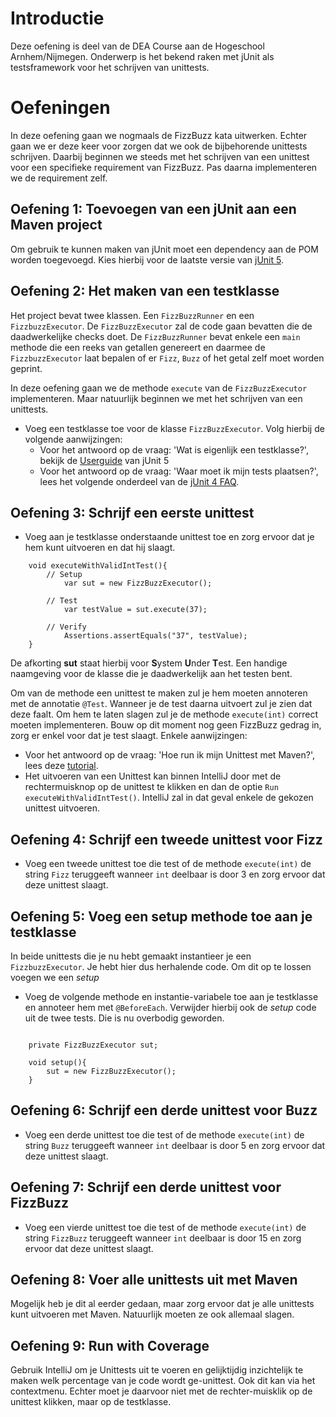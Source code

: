 # Introductie

Deze oefening is deel van de DEA Course aan de Hogeschool Arnhem/Nijmegen. Onderwerp is
het bekend raken met jUnit als testsframework voor het schrijven van unittests.

# Oefeningen
In deze oefening gaan we nogmaals de FizzBuzz kata uitwerken. Echter gaan we er deze keer voor zorgen
dat we ook de bijbehorende unittests schrijven. 
Daarbij beginnen we steeds met het schrijven van een unittest voor een specifieke requirement van 
FizzBuzz. Pas daarna implementeren we de requirement zelf. 

## Oefening 1: Toevoegen van een jUnit aan een Maven project
Om gebruik te kunnen maken van jUnit moet een dependency aan de POM worden toegevoegd. Kies hierbij voor de laatste 
versie van [jUnit 5](https://junit.org/junit5/). 

## Oefening 2: Het maken van een testklasse
Het project bevat twee klassen. Een `FizzBuzzRunner` en een `FizzbuzzExecutor`. De `FizzBuzzExecutor`
zal de code gaan bevatten die de daadwerkelijke checks doet. De `FizzBuzzRunner` bevat enkele een `main`
methode die een reeks van getallen genereert en daarmee de `FizzbuzzExecutor` laat bepalen of er `Fizz`, 
`Buzz` of het getal zelf moet worden geprint.

In deze oefening gaan we de methode `execute` van de `FizzBuzzExecutor` implementeren. Maar natuurlijk 
beginnen we met het schrijven van een unittests.

* Voeg een testklasse toe voor de klasse `FizzBuzzExecutor`. Volg hierbij de volgende aanwijzingen:
    * Voor het antwoord op de vraag: 'Wat is eigenlijk een testklasse?', bekijk de 
    [Userguide](https://junit.org/junit5/docs/current/user-guide/) van jUnit 5
    * Voor het antwoord op de vraag: 'Waar moet ik mijn tests plaatsen?', lees het volgende onderdeel van 
    de [jUnit 4 FAQ](https://junit.org/junit4/faq.html#organize_1). 
    
## Oefening 3: Schrijf een eerste unittest
* Voeg aan je testklasse onderstaande unittest toe en zorg ervoor dat je hem kunt uitvoeren en dat hij slaagt.
```$xslt
    void executeWithValidIntTest(){
        // Setup
            var sut = new FizzBuzzExecutor();
            
        // Test
            var testValue = sut.execute(37);
            
        // Verify
            Assertions.assertEquals("37", testValue);
    }
```

De afkorting **sut** staat hierbij voor **S**ystem **U**nder **T**est. Een handige naamgeving voor de klasse die je daadwerkelijk aan het 
testen bent.

Om van de methode een unittest te maken zul je hem moeten annoteren met de annotatie `@Test`. Wanneer je de test
daarna uitvoert zul je zien dat deze faalt. Om hem te laten slagen zul je de methode `execute(int)` correct moeten 
implementeren. Bouw op dit moment nog geen FizzBuzz gedrag in, zorg er enkel voor dat je test slaagt. Enkele aanwijzingen:
    
* Voor het antwoord op de vraag: 'Hoe run ik mijn Unittest met Maven?', lees deze 
        [tutorial](https://www.mkyong.com/maven/how-to-run-unit-test-with-maven/).
* Het uitvoeren van een Unittest kan binnen IntelliJ door met de rechtermuisknop op de unittest te klikken en
    dan de optie `Run executeWithValidIntTest()`. IntelliJ zal in dat geval enkele de gekozen unittest uitvoeren.
    
## Oefening 4: Schrijf een tweede unittest voor Fizz
* Voeg een tweede unittest toe die test of de methode `execute(int)` de string `Fizz` teruggeeft wanneer `int` deelbaar is 
door 3 en zorg ervoor dat deze unittest slaagt.

## Oefening 5: Voeg een setup methode toe aan je testklasse
In beide unittests die je nu hebt gemaakt instantieer je een `FizzbuzzExecutor`. Je hebt hier dus herhalende code. Om dit
op te lossen voegen we een *setup*

* Voeg de volgende methode en instantie-variabele toe aan je testklasse en annoteer hem met `@BeforeEach`. Verwijder hierbij ook de *setup* code uit
de twee tests. Die is nu overbodig geworden.
```$xslt

    private FizzBuzzExecutor sut;
    
    void setup(){
        sut = new FizzBuzzExecutor();
    }
```

## Oefening 6: Schrijf een derde unittest voor Buzz
* Voeg een derde unittest toe die test of de methode `execute(int)` de string `Buzz` teruggeeft wanneer `int` deelbaar is 
door 5 en zorg ervoor dat deze unittest slaagt.

## Oefening 7: Schrijf een derde unittest voor FizzBuzz
* Voeg een vierde unittest toe die test of de methode `execute(int)` de string `FizzBuzz` teruggeeft wanneer `int` deelbaar is 
door 15 en zorg ervoor dat deze unittest slaagt.

## Oefening 8: Voer alle unittests uit met Maven
Mogelijk heb je dit al eerder gedaan, maar zorg ervoor dat je alle unittests kunt uitvoeren met Maven. Natuurlijk moeten ze
ook allemaal slagen.

## Oefening 9: Run with Coverage
Gebruik IntelliJ om je Unittests uit te voeren en gelijktijdig inzichtelijk te maken welk percentage van je code
wordt ge-unittest. Ook dit kan via het contextmenu. Echter moet je daarvoor niet met de rechter-muisklik op de unittest klikken, 
maar op de testklasse.
